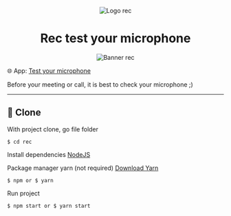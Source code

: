 <p align="center">
    <img alt="Logo rec" src="https://user-images.githubusercontent.com/53228013/207180156-dfa97f6e-3144-45e4-8a4b-37207b08be55.png" />
</p>

<h1 align="center">
  Rec test your microphone
</h1>

<p align="center">
    <img alt="Banner rec" src="https://user-images.githubusercontent.com/53228013/207181018-0933caa4-4a2c-4993-aa67-fa95314ece4c.gif" />
</p>

🌐 App: [Test your microphone](rec-fawn.vercel.app)

Before your meeting or call, it is best to check your microphone ;)

****
## 📁 Clone

With project clone, go file folder

```
$ cd rec
```

Install dependencies
[NodeJS](https://nodejs.org/en/)

Package manager yarn (not required)
[Download Yarn](https://yarnpkg.com/getting-started/install)

```
$ npm or $ yarn
```

Run project

```
$ npm start or $ yarn start
```